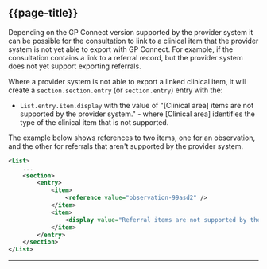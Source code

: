 ## {{page-title}}

Depending on the GP Connect version supported by the provider system it can be possible for the consultation to link to a clinical item that the provider system is not yet able to export with GP Connect. For example, if the consultation contains a link to a referral record, but the provider system does not yet support exporting referrals.

Where a provider system is not able to export a linked clinical item, it will create a `section.section.entry` (or `section.entry`) entry with the:

- `List.entry.item.display` with the value of "[Clinical area] items are not supported by the provider system." - where \[Clinical area\] identifies the type of the clinical item that is not supported.

The example below shows references to two items, one for an observation, and the other for referrals that aren't supported by the provider system.

```xml
<List>
    ...
    <section>
        <entry>
            <item>
                <reference value="observation-99asd2" />
            </item>
            <item>
                <display value="Referral items are not supported by the provider system" />
            </item>
        </entry>
    </section>
</List>
```

---